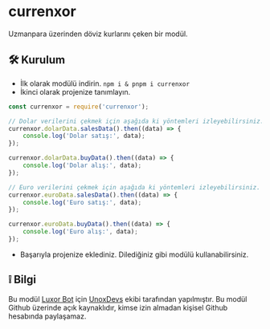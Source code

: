 
# currenxor

Uzmanpara üzerinden döviz kurlarını çeken bir modül.


## 🛠 Kurulum

- İlk olarak modülü indirin.
``npm i & pnpm i currenxor``
- İkinci olarak projenize tanımlayın.
```js
const currenxor = require('currenxor');

// Dolar verilerini çekmek için aşağıda ki yöntemleri izleyebilirsiniz.
currenxor.dolarData.salesData().then((data) => {
    console.log('Dolar satış:', data);
});

currenxor.dolarData.buyData().then((data) => {
    console.log('Dolar alış:', data);
});

// Euro verilerini çekmek için aşağıda ki yöntemleri izleyebilirsiniz.
currenxor.euroData.salesData().then((data) => {
    console.log('Euro satış:', data);
});

currenxor.euroData.buyData().then((data) => {
    console.log('Euro alış:', data);
});
```
- Başarıyla projenize eklediniz. Dilediğiniz gibi modülü kullanabilirsiniz.
## ❕ Bilgi
Bu modül [Luxor Bot](https://github.com/luxorbot) için [UnoxDevs](https://github.com/unoxdevs) ekibi tarafından yapılmıştır. Bu modül Github üzerinde açık kaynaklıdır, kimse izin almadan kişisel Github hesabında paylaşamaz.